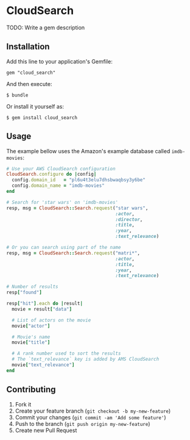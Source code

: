 # CloudSearch

TODO: Write a gem description

## Installation

Add this line to your application's Gemfile:

    gem "cloud_search"

And then execute:

    $ bundle

Or install it yourself as:

    $ gem install cloud_search

## Usage

The example bellow uses the Amazon's example database called `imdb-movies`:

```ruby
# Use your AWS CloudSearch configuration
CloudSearch.configure do |config|
  config.domain_id   = "pl6u4t3elu7dhsbwaqbsy3y6be"
  config.domain_name = "imdb-movies"
end

# Search for 'star wars' on 'imdb-movies'
resp, msg = CloudSearch::Search.request("star wars",
                                        :actor,
                                        :director,
                                        :title,
                                        :year,
                                        :text_relevance)

# Or you can search using part of the name
resp, msg = CloudSearch::Search.request("matri*",
                                        :actor,
                                        :title,
                                        :year,
                                        :text_relevance)

# Number of results
resp["found"]

resp["hit"].each do |result|
  movie = result["data"]

  # List of actors on the movie
  movie["actor"]

  # Movie's name
  movie["title"]

  # A rank number used to sort the results
  # The `text_relevance` key is added by AMS CloudSearch
  movie["text_relevance"]
end
```

## Contributing

1. Fork it
2. Create your feature branch (`git checkout -b my-new-feature`)
3. Commit your changes (`git commit -am 'Add some feature'`)
4. Push to the branch (`git push origin my-new-feature`)
5. Create new Pull Request

